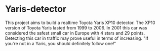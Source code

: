 # Yaris-detector
This project aims to build a realtime Toyota Yaris XP10 detector. The XP10 version of Toyota Yaris lasted from 1999 to 2006. In 2001 this car was considered the safest small car in Europe with 4 stars and 29 points. Detecting this car in traffic may prove useful in terms of increasing. "If you're not in a Yaris, you should definitely follow one!"
